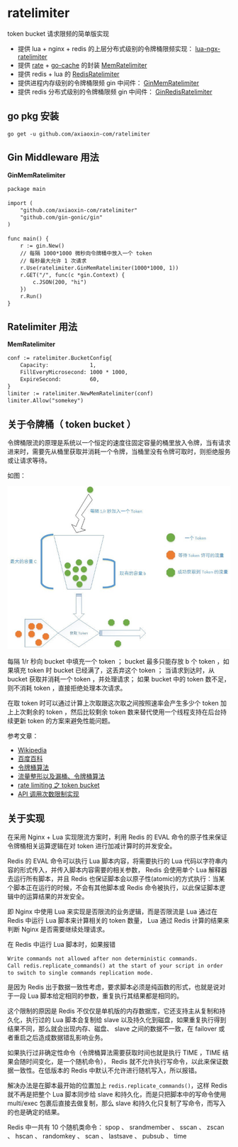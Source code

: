 # ratelimiter

token bucket 请求限频的简单版实现

- 提供 lua + nginx + redis 的上层分布式级别的令牌桶限频实现： [lua-ngx-ratelimiter](./lua-ngx-ratelimiter)
- 提供 [rate](https://github.com/golang/time/tree/master/rate) + [go-cache](https://github.com/patrickmn/go-cache) 的封装 [MemRatelimiter](./mem_ratelimiter.go)
- 提供 redis + lua 的 [RedisRatelimiter](./redis_ratelimiter.go)
- 提供进程内存级别的令牌桶限频 gin 中间件： [GinMemRatelimiter](./gin_mem_ratelimiter.go)
- 提供 redis 分布式级别的令牌桶限频 gin 中间件： [GinRedisRatelimiter](./gin_redis_ratelimiter.go)

## go pkg 安装

```
go get -u github.com/axiaoxin-com/ratelimiter
```

## Gin Middleware 用法

**GinMemRatelimiter**

```
package main

import (
	"github.com/axiaoxin-com/ratelimiter"
	"github.com/gin-gonic/gin"
)

func main() {
	r := gin.New()
	// 每隔 1000*1000 微秒向令牌桶中放入一个 token
	// 每秒最大允许 1 次请求
	r.Use(ratelimiter.GinMemRatelimiter(1000*1000, 1))
	r.GET("/", func(c *gin.Context) {
		c.JSON(200, "hi")
	})
	r.Run()
}

```

## Ratelimiter 用法

**MemRatelimiter**

```
conf := ratelimiter.BucketConfig{
    Capacity:             1,
    FillEveryMicrosecond: 1000 * 1000,
    ExpireSecond:         60,
}
limiter := ratelimiter.NewMemRatelimiter(conf)
limiter.Allow("somekey")
```

## 关于令牌桶（ token bucket ）

令牌桶限流的原理是系统以一个恒定的速度往固定容量的桶里放入令牌，当有请求进来时，需要先从桶里获取并消耗一个令牌，当桶里没有令牌可取时，则拒绝服务或让请求等待。

如图：

![](./pic/tb.jpg)

每隔 1/r 秒向 bucket 中填充一个 token ；
bucket 最多只能存放 b 个 token ，如果填充 token 时 bucket 已经满了，这丢弃这个 token ；
当请求到达时，从 bucket 获取并消耗一个 token ，并处理请求；
如果 bucket 中的 token 数不足，则不消耗 token ，直接拒绝处理本次请求。

在取 token 时可以通过计算上次取跟这次取之间按照速率会产生多少个 token 加上上次剩余的 token ，然后比较剩余 token 数来替代使用一个线程支持在后台持续更新 token 的方案来避免性能问题。

参考文章：

- [Wikipedia](https://en.wikipedia.org/wiki/Token_bucket)
- [百度百科](https://baike.baidu.com/item/令牌桶算法)
- [令牌桶算法](https://support.huawei.com/enterprise/zh/doc/EDOC1100055155/33f24bb0)
- [流量整形以及漏桶、令牌桶算法](http://www.tkorays.com/2019/04/05/tracffic-shaping-and-bucket-algorithm/)
- [rate limiting 之 token bucket](https://mozillazg.com/2019/01/rate-limiting-intro-token-bucket.html#id8)
- [API 调用次数限制实现](https://zhuanlan.zhihu.com/p/20872901)

## 关于实现

在采用 Nginx + Lua 实现限流方案时，利用 Redis 的 EVAL 命令的原子性来保证令牌桶相关运算逻辑在对 token 进行加减计算时的并发安全。

Redis 的 EVAL 命令可以执行 Lua 脚本内容，将需要执行的 Lua 代码以字符串内容的形式传入，并传入脚本内容需要的相关参数， Redis 会使用单个 Lua 解释器去运行所有脚本，并且 Redis 也保证脚本会以原子性(atomic)的方式执行：当某个脚本正在运行的时候，不会有其他脚本或 Redis 命令被执行，以此保证脚本逻辑中的运算结果的并发安全。

即 Nginx 中使用 Lua 来实现是否限流的业务逻辑，而是否限流是 Lua 通过在 Redis 中运行 Lua 脚本来计算相关的 token 数量， Lua 通过 Redis 计算的结果来判断 Nginx 是否需要继续处理请求。

在 Redis 中运行 Lua 脚本时，如果报错

```
Write commands not allowed after non deterministic commands.
Call redis.replicate_commands() at the start of your script in order to switch to single commands replication mode.
```

是因为 Redis 出于数据一致性考虑，要求脚本必须是纯函数的形式，也就是说对于一段 Lua 脚本给定相同的参数，重复执行其结果都是相同的。

这个限制的原因是 Redis 不仅仅是单机版的内存数据库，它还支持主从复制和持久化，执行过的 Lua 脚本会复制给 slave 以及持久化到磁盘，如果重复执行得到结果不同，那么就会出现内存、磁盘、 slave 之间的数据不一致，在 failover 或者重启之后造成数据错乱影响业务。

如果执行过非确定性命令（令牌桶算法需要获取时间也就是执行 TIME ，TIME 结果会随时间变化，是一个随机命令）， Redis 就不允许执行写命令，以此来保证数据一致性。在低版本的 Redis 中默认不允许进行随机写入，所以报错。

解决办法是在脚本最开始的位置加上 `redis.replicate_commands()`，这样 Redis 就不再是把整个 Lua 脚本同步给 slave 和持久化，而是只把脚本中的写命令使用 multi/exec 包裹后直接去做复制，那么 slave 和持久化只复制了写命令，而写入的也是确定的结果。

Redis 中一共有 10 个随机类命令： spop 、 srandmember 、 sscan 、 zscan 、 hscan 、 randomkey 、 scan 、 lastsave 、 pubsub 、 time
